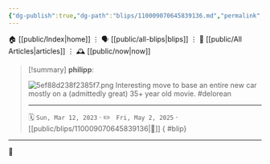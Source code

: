 ```yaml
---
{"dg-publish":true,"dg-path":"blips/110009070645839136.md","permalink":"/blips/110009070645839136/","title":"philipp on mastodon @ 2023-03-12"}
---
```



<div class="transclusion internal-embed is-loaded"><div class="markdown-embed">




🏠 [[public/Index\|home]]  ⋮ 🗣️ [[public/all-blips\|blips]] ⋮  📝 [[public/All Articles\|articles]]  ⋮ 🕰️ [[public/now\|now]]


</div></div>


> [!summary] **philipp**:
>
> ![5ef88d238f2385f7.png](/img/user/attachments/5ef88d238f2385f7.png)
> Interesting move to base an entire new car mostly on a (admittedly great) 35+ year old movie. #delorean
> - - -
>
> 🗓️ <code>Sun, Mar 12, 2023</code>  · ✏️ <code> Fri, May 2, 2025</code>  · [[public/blips/110009070645839136\|🔗]]
{ #blip}


- - -

 👾
